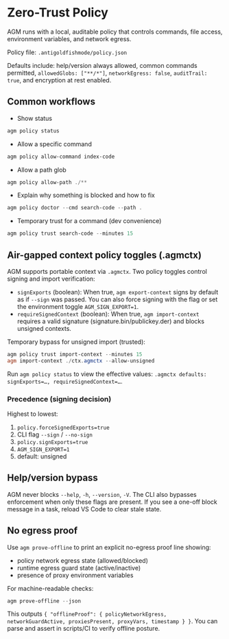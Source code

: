 # Zero-Trust Policy

AGM runs with a local, auditable policy that controls commands, file access, environment variables, and network egress.

Policy file: `.antigoldfishmode/policy.json`

Defaults include: help/version always allowed, common commands permitted, `allowedGlobs: ["**/*"]`, `networkEgress: false`, `auditTrail: true`, and encryption at rest enabled.

## Common workflows

- Show status
```powershell
agm policy status
```

- Allow a specific command
```powershell
agm policy allow-command index-code
```

- Allow a path glob
```powershell
agm policy allow-path ./**
```

- Explain why something is blocked and how to fix
```powershell
agm policy doctor --cmd search-code --path .
```

- Temporary trust for a command (dev convenience)
```powershell
agm policy trust search-code --minutes 15
```

## Air-gapped context policy toggles (.agmctx)

AGM supports portable context via `.agmctx`. Two policy toggles control signing and import verification:

- `signExports` (boolean): When true, `agm export-context` signs by default as if `--sign` was passed. You can also force signing with the flag or set the environment toggle `AGM_SIGN_EXPORT=1`.
- `requireSignedContext` (boolean): When true, `agm import-context` requires a valid signature (signature.bin/publickey.der) and blocks unsigned contexts.

Temporary bypass for unsigned import (trusted):
```powershell
agm policy trust import-context --minutes 15
agm import-context ./ctx.agmctx --allow-unsigned
```
Run `agm policy status` to view the effective values: `.agmctx defaults: signExports=…, requireSignedContext=…`.

### Precedence (signing decision)

Highest to lowest:
1. `policy.forceSignedExports=true`
2. CLI flag `--sign` / `--no-sign`
3. `policy.signExports=true`
4. `AGM_SIGN_EXPORT=1`
5. default: unsigned

## Help/version bypass
AGM never blocks `--help`, `-h`, `--version`, `-V`. The CLI also bypasses enforcement when only these flags are present. If you see a one-off block message in a task, reload VS Code to clear stale state.

## No egress proof
Use `agm prove-offline` to print an explicit no-egress proof line showing:
- policy network egress state (allowed/blocked)
- runtime egress guard state (active/inactive)
- presence of proxy environment variables

For machine-readable checks:
```powershell
agm prove-offline --json
```
This outputs `{ "offlineProof": { policyNetworkEgress, networkGuardActive, proxiesPresent, proxyVars, timestamp } }`.
You can parse and assert in scripts/CI to verify offline posture.
